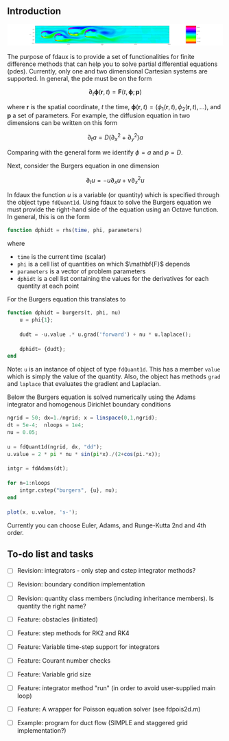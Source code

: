 <h2>Introduction</h2>

<img src="logo.png" width="800" height="50">

The purpose of fdaux is to provide a set of functionalities for finite difference methods 
that can help you to solve partial differential equations (pdes). Currently, only one and two 
dimensional Cartesian systems are supported. In general, the pde must be on the form  

$$
  \partial_t \boldsymbol{\phi}(\mathbf{r},t) = \mathbf{F}(t,\boldsymbol{\phi}; \mathbf{p}) 
$$

where $\mathbf{r}$ is the spatial coordinate, $t$ the time, 
$\boldsymbol{\phi}(\mathbf{r},t) = (\phi_1(\mathbf{r},t) , \phi_2(\mathbf{r},t) , \ldots)$, 
and $\mathbf{p}$ a set of parameters. For example, the diffusion equation 
in two dimensions can be written on this form

$$
\partial_t a = D \left( \partial_x^2 + \partial^2_y\right) a  
$$

Comparing with the general form we identify $\phi=a$ and $p=D$. 

Next, consider the Burgers equation in one dimension

$$
\partial_t u = -u\partial_xu + \nu \partial_x^2 u 
$$

In fdaux the function $u$ is a variable (or quantity) which is specified through 
the object type <code>fdQuant1d</code>. Using fdaux to solve the Burgers equation 
we must provide the right-hand side of the equation using an Octave function. In 
general, this is on the form

```octave
function dphidt = rhs(time, phi, parameters)
```

where 
<ul>
  <li><code>time</code> is the current time (scalar)</li>
  <li><code>phi</code> is a cell list of quantities on which $\mathbf{F}$ depends </li>
  <li><code>parameters</code> is a vector of problem parameters </li>
  <li><code>dphidt</code> is a cell list containing the values for the derivatives for each quantity at each point</li>
</ul>
For the Burgers equation this translates to 

```octave
function dphidt = burgers(t, phi, nu)
    u = phi{1};

    dudt = -u.value .* u.grad('forward') + nu * u.laplace();

    dphidt= {dudt};
end  
``` 

Note: <code>u</code> is an instance of object of type <code>fdQuant1d</code>. This has a 
member <code>value</code> which is simply the value of the quantity. Also, the object has 
methods <code>grad</code> and <code>laplace</code> that evaluates the 
gradient and Laplacian.

Below the Burgers equation is solved numerically using the Adams integrator 
and homogenous Dirichlet boundary conditions 

```octave
ngrid = 50; dx=1./ngrid; x = linspace(0,1,ngrid);
dt = 5e-4;  nloops = 1e4;
nu = 0.05;

u = fdQuant1d(ngrid, dx, "dd");
u.value = 2 * pi * nu * sin(pi*x)./(2+cos(pi.*x));

intgr = fdAdams(dt);

for n=1:nloops
    intgr.cstep("burgers", {u}, nu);
end

plot(x, u.value, 's-');
```

Currently you can choose Euler, Adams, and Runge-Kutta 2nd and 4th order.

<h2>To-do list and tasks</h2>

- [ ] Revision: integrators - only step and cstep integrator methods?

- [ ] Revision: boundary condition implementation

- [ ] Revision: quantity class members (including inheritance members). Is quantity the right name?

- [ ] Feature: obstacles  (initiated)

- [ ] Feature: step methods for RK2 and RK4

- [ ] Feature: Variable time-step support for integrators

- [ ] Feature: Courant number checks  

- [ ] Feature: Variable grid size

- [ ] Feature: integrator method "run" (in order to avoid user-supplied main loop)

- [ ] Feature: A wrapper for Poisson equation solver (see fdpois2d.m)

- [ ] Example: program for duct flow (SIMPLE and staggered grid implementation?)


